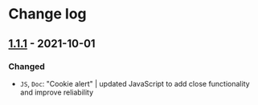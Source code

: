 # Change log

## [1.1.1](https://github.com/cake-hub/schwarz-web-bootstrap_theme/tree/v1.1.1) - 2021-10-01

### Changed

* `JS`, `Doc`: "Cookie alert" | updated JavaScript to add close functionality and improve reliability
